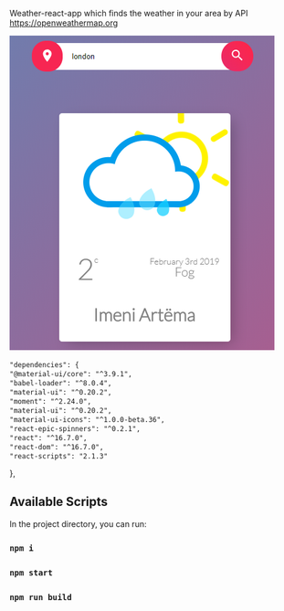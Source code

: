Weather-react-app which finds the weather in your area by
API https://openweathermap.org

![Alt text](weatherApp.png?raw=true 'AppImg')
 
 
 
    "dependencies": {
    "@material-ui/core": "^3.9.1",
    "babel-loader": "^8.0.4",
    "material-ui": "^0.20.2",
    "moment": "^2.24.0",
    "material-ui": "^0.20.2",
    "material-ui-icons": "^1.0.0-beta.36",
    "react-epic-spinners": "^0.2.1",
    "react": "^16.7.0",
    "react-dom": "^16.7.0",
    "react-scripts": "2.1.3"

},

 
 
## Available Scripts

In the project directory, you can run:

### `npm i`

### `npm start`

### `npm run build`
